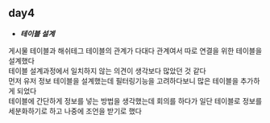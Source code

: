 ## day4

- ***테이블 설계*** <br>

게시물 테이블과 해쉬테그 테이블의 관계가 다대다 관계여서 따로 연결을 위한 테이블을 설계했다 <br>
테이블 설계과정에서 일치하지 않는 의견이 생각보다 많았던 것 같다<br>
먼저 유저 정보 테이블을 설계했는데 필터링기능을 고려하다보니 많은 테이블을 추가하게 되었다 <br>
테이블에 간단하게 정보를 넣는 방법을 생각했는데 회의를 하다가 일단 테이블로 정보를 세분화하기로 하고 나중에 조언을 받기로 했다
